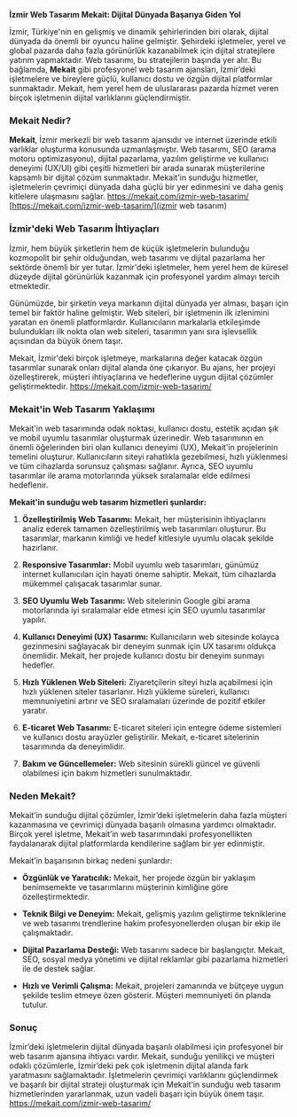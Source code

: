 **İzmir Web Tasarım Mekait: Dijital Dünyada Başarıya Giden Yol**

İzmir, Türkiye'nin en gelişmiş ve dinamik şehirlerinden biri olarak, dijital dünyada da önemli bir oyuncu haline gelmiştir. Şehirdeki işletmeler, yerel ve global pazarda daha fazla görünürlük kazanabilmek için dijital stratejilere yatırım yapmaktadır. Web tasarımı, bu stratejilerin başında yer alır. Bu bağlamda, **Mekait** gibi profesyonel web tasarım ajansları, İzmir’deki işletmelere ve bireylere güçlü, kullanıcı dostu ve özgün dijital platformlar sunmaktadır. Mekait, hem yerel hem de uluslararası pazarda hizmet veren birçok işletmenin dijital varlıklarını güçlendirmiştir.

### Mekait Nedir?

**Mekait**, İzmir merkezli bir web tasarım ajansıdır ve internet üzerinde etkili varlıklar oluşturma konusunda uzmanlaşmıştır. Web tasarımı, SEO (arama motoru optimizasyonu), dijital pazarlama, yazılım geliştirme ve kullanıcı deneyimi (UX/UI) gibi çeşitli hizmetleri bir arada sunarak müşterilerine kapsamlı bir dijital çözüm sunmaktadır. Mekait'in sunduğu hizmetler, işletmelerin çevrimiçi dünyada daha güçlü bir yer edinmesini ve daha geniş kitlelere ulaşmasını sağlar.
https://mekait.com/izmir-web-tasarim/
[https://mekait.com/izmir-web-tasarim/](izmir web tasarım)

### İzmir'deki Web Tasarım İhtiyaçları

İzmir, hem büyük şirketlerin hem de küçük işletmelerin bulunduğu kozmopolit bir şehir olduğundan, web tasarımı ve dijital pazarlama her sektörde önemli bir yer tutar. İzmir'deki işletmeler, hem yerel hem de küresel düzeyde dijital görünürlük kazanmak için profesyonel yardım almayı tercih etmektedir.

Günümüzde, bir şirketin veya markanın dijital dünyada yer alması, başarı için temel bir faktör haline gelmiştir. Web siteleri, bir işletmenin ilk izlenimini yaratan en önemli platformlardır. Kullanıcıların markalarla etkileşimde bulundukları ilk nokta olan web siteleri, tasarımın yanı sıra işlevsellik açısından da büyük önem taşır.

Mekait, İzmir'deki birçok işletmeye, markalarına değer katacak özgün tasarımlar sunarak onları dijital alanda öne çıkarıyor. Bu ajans, her projeyi özelleştirerek, müşteri ihtiyaçlarına ve hedeflerine uygun dijital çözümler geliştirmektedir.
https://mekait.com/izmir-web-tasarim/

### Mekait'in Web Tasarım Yaklaşımı

Mekait'in web tasarımında odak noktası, kullanıcı dostu, estetik açıdan şık ve mobil uyumlu tasarımlar oluşturmak üzerinedir. Web tasarımının en önemli öğelerinden biri olan kullanıcı deneyimi (UX), Mekait'in projelerinin temelini oluşturur. Kullanıcıların siteyi rahatlıkla gezebilmesi, hızlı yüklenmesi ve tüm cihazlarda sorunsuz çalışması sağlanır. Ayrıca, SEO uyumlu tasarımlar ile arama motorlarında yüksek sıralamalar elde edilmesi hedeflenir.

**Mekait'in sunduğu web tasarım hizmetleri şunlardır:**

1. **Özelleştirilmiş Web Tasarımı:** Mekait, her müşterisinin ihtiyaçlarını analiz ederek tamamen özelleştirilmiş web tasarımları oluşturur. Bu tasarımlar, markanın kimliği ve hedef kitlesiyle uyumlu olacak şekilde hazırlanır.
  
2. **Responsive Tasarımlar:** Mobil uyumlu web tasarımları, günümüz internet kullanıcıları için hayati öneme sahiptir. Mekait, tüm cihazlarda mükemmel çalışacak tasarımlar sunar.

3. **SEO Uyumlu Web Tasarımı:** Web sitelerinin Google gibi arama motorlarında iyi sıralamalar elde etmesi için SEO uyumlu tasarımlar yapılır.

4. **Kullanıcı Deneyimi (UX) Tasarımı:** Kullanıcıların web sitesinde kolayca gezinmesini sağlayacak bir deneyim sunmak için UX tasarımı oldukça önemlidir. Mekait, her projede kullanıcı dostu bir deneyim sunmayı hedefler.

5. **Hızlı Yüklenen Web Siteleri:** Ziyaretçilerin siteyi hızla açabilmesi için hızlı yüklenen siteler tasarlanır. Hızlı yükleme süreleri, kullanıcı memnuniyetini artırır ve SEO sıralamaları üzerinde de pozitif etkiler yaratır.

6. **E-ticaret Web Tasarımı:** E-ticaret siteleri için entegre ödeme sistemleri ve kullanıcı dostu arayüzler geliştirilir. Mekait, e-ticaret sitelerinin tasarımında da deneyimlidir.

7. **Bakım ve Güncellemeler:** Web sitesinin sürekli güncel ve güvenli olabilmesi için bakım hizmetleri sunulmaktadır.

### Neden Mekait?

Mekait’in sunduğu dijital çözümler, İzmir’deki işletmelerin daha fazla müşteri kazanmasına ve çevrimiçi dünyada başarılı olmasına yardımcı olmaktadır. Birçok yerel işletme, Mekait’in web tasarımındaki profesyonellikten faydalanarak dijital platformlarda kendilerine sağlam bir yer edinmiştir.

Mekait’in başarısının birkaç nedeni şunlardır:

- **Özgünlük ve Yaratıcılık:** Mekait, her projede özgün bir yaklaşım benimsemekte ve tasarımlarını müşterinin kimliğine göre özelleştirmektedir.
  
- **Teknik Bilgi ve Deneyim:** Mekait, gelişmiş yazılım geliştirme tekniklerine ve web tasarımı trendlerine hakim profesyonellerden oluşan bir ekip ile çalışmaktadır.

- **Dijital Pazarlama Desteği:** Web tasarımı sadece bir başlangıçtır. Mekait, SEO, sosyal medya yönetimi ve dijital reklamlar gibi pazarlama hizmetleri ile de destek sağlar.

- **Hızlı ve Verimli Çalışma:** Mekait, projeleri zamanında ve bütçeye uygun şekilde teslim etmeye özen gösterir. Müşteri memnuniyeti ön planda tutulur.

### Sonuç

İzmir’deki işletmelerin dijital dünyada başarılı olabilmesi için profesyonel bir web tasarım ajansına ihtiyacı vardır. Mekait, sunduğu yenilikçi ve müşteri odaklı çözümlerle, İzmir’deki pek çok işletmenin dijital alanda fark yaratmasını sağlamaktadır. İşletmelerin çevrimiçi varlıklarını güçlendirmek ve başarılı bir dijital strateji oluşturmak için Mekait’in sunduğu web tasarım hizmetlerinden yararlanmak, uzun vadeli başarı için büyük önem taşır.
https://mekait.com/izmir-web-tasarim/
